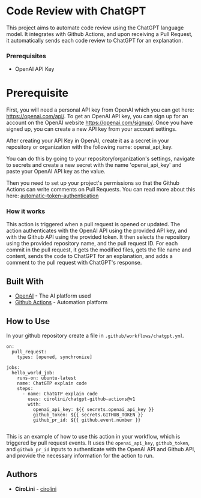 # Code Review with ChatGPT

This project aims to automate code review using the ChatGPT language model. It integrates  with Github Actions, and upon receiving a Pull Request, it automatically sends each code review to ChatGPT for an explanation.

### Prerequisites
- OpenAI API Key

# Prerequisite

First, you will need a personal API key from OpenAI which you can get here: https://openai.com/api/. To get an OpenAI API key, you can sign up for an account on the OpenAI website https://openai.com/signup/. Once you have signed up, you can create a new API key from your account settings.

After creating your API Key in OpenAI, create it as a secret in your repository or organization with the following name: openai_api_key.

You can do this by going to your repository/organization's settings, navigate to secrets and create a new secret with the name 'openai_api_key' and paste your OpenAI API key as the value.

Then you need to set up your project's permissions so that the Github Actions can write comments on Pull Requests. You can read more about this here: [automatic-token-authentication](https://docs.github.com/en/actions/security-guides/automatic-token-authentication#modifying-the-permissions-for-the-github_token)

### How it works

This action is triggered when a pull request is opened or updated. The action authenticates with the OpenAI API using the provided API key, and with the Github API using the provided token. It then selects the repository using the provided repository name, and the pull request ID. 
For each commit in the pull request, it gets the modified files, gets the file name and content, sends the code to ChatGPT for an explanation, and adds a comment to the pull request with ChatGPT's response.

## Built With
- [OpenAI](https://openai.com/) - The AI platform used
- [Github Actions](https://github.com/features/actions) - Automation platform

## How to Use

In your github repository create a file in `.github/workflows/chatgpt.yml`.

```
on:
  pull_request:
    types: [opened, synchronize]

jobs:
  hello_world_job:
    runs-on: ubuntu-latest
    name: ChatGTP explain code
    steps:
      - name: ChatGTP explain code
        uses: cirolini/chatgpt-github-actions@v1
        with:
          openai_api_key: ${{ secrets.openai_api_key }}
          github_token: ${{ secrets.GITHUB_TOKEN }}
          github_pr_id: ${{ github.event.number }}
      
```

This is an example of how to use this action in your workflow, which is triggered by pull request events. It uses the `openai_api_key`, `github_token`, and `github_pr_id` inputs to authenticate with the OpenAI API and Github API, and provide the necessary information for the action to run.

## Authors
- **CiroLini** - [cirolini](https://github.com/cirolini)